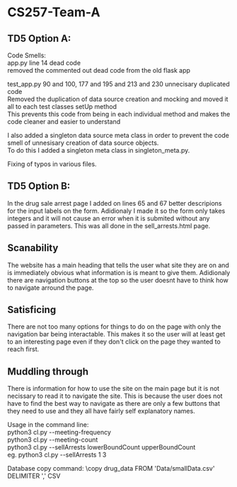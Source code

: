 # CS257-Team-A

## TD5 Option A:
Code Smells:  
app.py line 14 dead code  
removed the commented out dead code from the old flask app

test_app.py 90 and 100, 177 and 195 and 213 and 230 unnecisary duplicated code  
Removed the duplication of data source creation and mocking and moved it all to each test classes setUp method  
This prevents this code from being in each individual method and makes the code cleaner and easier to understand  

I also added a singleton data source meta class in order to prevent the code smell of unnesisary creation of data source objects.  
To do this I added a singleton meta class in singleton_meta.py.  

Fixing of typos in various files.  

## TD5 Option B:

In the drug sale arrest page I added on lines 65 and 67 better descripions for the input labels on the form. Adidionaly I made it so the form only takes integers and it will not cause an error when it is submited without any passed in parameters. This was all done in the sell_arrests.html page. 

## Scanability

The website has a main heading that tells the user what site they are on and is immediately obvious what information is is meant to give them. Adidionaly there are navigation buttons at the top so the user doesnt have to think how to navigate arround the page. 

## Satisficing

There are not too many options for things to do on the page with only the navigation bar being interactable. This makes it so the user will at least get to an interesting page even if they don't click on the page they wanted to reach first. 

## Muddling through

There is information for how to use the site on the main page but it is not necissary to read it to navigate the site. This is because the user does not have to find the best way to navigate as there are only a few buttons that they need to use and they all have fairly self explanatory names.

Usage in the command line:  
python3 cl.py --meeting-frequency  
python3 cl.py --meeting-count  
python3 cl.py --sellArrests lowerBoundCount upperBoundCount  
eg. python3 cl.py --sellArrests 1 3  

Database copy command: \copy drug_data FROM 'Data/smallData.csv' DELIMITER ',' CSV
